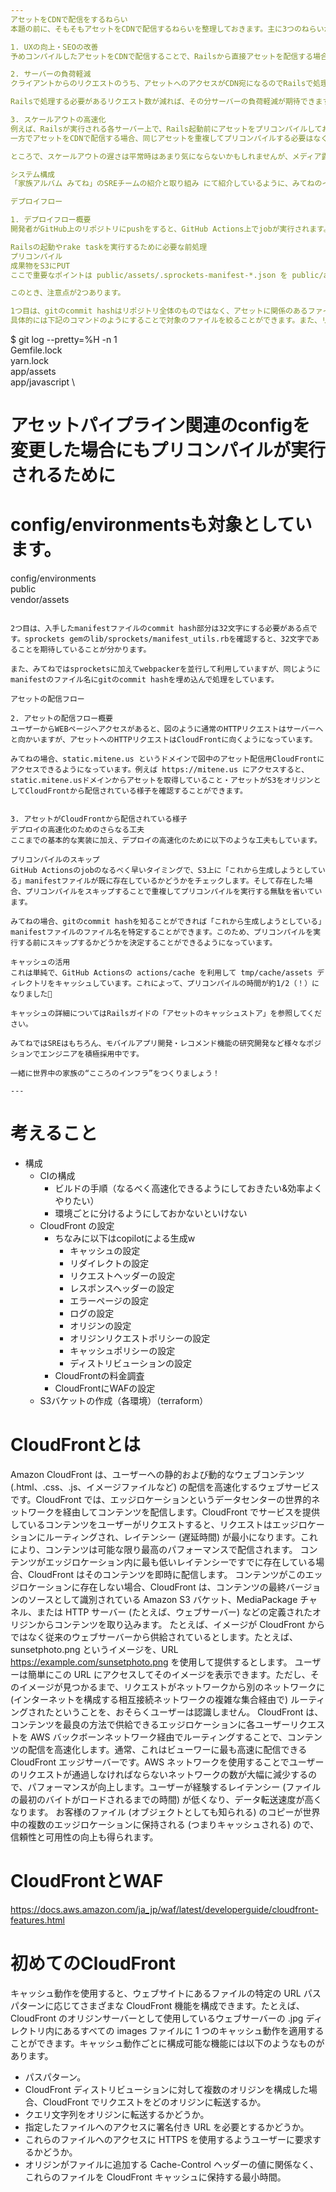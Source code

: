 ```yaml
---
アセットをCDNで配信をするねらい
本題の前に、そもそもアセットをCDNで配信するねらいを整理しておきます。主に3つのねらいがありますが、どれもみてね特有のものではなく一般化できるポイントだと思います。

1. UXの向上・SEOの改善
予めコンパイルしたアセットをCDNで配信することで、Railsから直接アセットを配信する場合に比べてアセットのレスポンスタイムが改善します。これによりWEBページの描画がスピードアップし、UXの向上・SEOの改善が期待できます。

2. サーバーの負荷軽減
クライアントからのリクエストのうち、アセットへのアクセスがCDN宛になるのでRailsで処理する必要がなくなります。

Railsで処理する必要があるリクエスト数が減れば、その分サーバーの負荷軽減が期待できます。結果的に、コンピュートリソースの削減によるコスト削減や、レスポンスタイムの向上など様々な改善が期待できます。

3. スケールアウトの高速化
例えば、Railsが実行される各サーバー上で、Rails起動前にアセットをプリコンパイルしておくような構成を考えます。このような構成でスケールイン・アウトが頻繁に発生する場合、同じアセットを重複してプリコンパイルすることになり、多くの時間を無駄に消費してしまいます。
一方でアセットをCDNで配信する場合、同じアセットを重複してプリコンパイルする必要はなく、非常に効率的になります。

ところで、スケールアウトの遅さは平常時はあまり気にならないかもしれませんが、メディア露出などユーザーアクセスがスパイクするような場合に命取りになりかねません。自分たちのサービスが多くの人に興味を持ってもらったタイミングでサービスがダウンしてしまったら悲しいですよね 😢

システム構成
「家族アルバム みてね」のSREチームの紹介と取り組み にて紹介しているように、みてねのインフラはAWS上に構築されています。このため、プリコンパイルしたアセットの保存先はAmazon S3、CDNはAmazon CloudFrontを利用しています。

デプロイフロー

1. デプロイフロー概要
開発者がGitHub上のリポジトリにpushをすると、GitHub Actions上でjobが実行されます。jobの処理は大雑把に下記の処理が行われます。

Railsの起動やrake taskを実行するために必要な前処理
プリコンパイル
成果物をS3にPUT
ここで重要なポイントは public/assets/.sprockets-manifest-*.json を public/assets/.sprockets-manifest-${GIT_COMMIT_HASH}.json にリネームしてからS3にPUTすることです。変数名にあるとおりgitのcommit hashをファイル名に変更しておくことで、サーバー上でS3から入手すべきmanifestファイルを特定できるようにしています。

このとき、注意点が2つあります。

1つ目は、gitのcommit hashはリポジトリ全体のものではなく、アセットに関係のあるファイルに絞ったcommit hashを使うということです。これによって、後述するプリコンパイルのスキップをより効率的に行えるようにしています。
具体的には下記のコマンドのようにすることで対象のファイルを絞ることができます。また、リポジトリ固有のファイルでアセットに関係のあるファイルがある場合、更に対象を追加する必要があります。

```
$ git log --pretty=%H -n 1 \
  Gemfile.lock \
  yarn.lock \
  app/assets \
  app/javascript \
  # アセットパイプライン関連のconfigを変更した場合にもプリコンパイルが実行されるために
  # config/environmentsも対象としています。
  config/environments \
  public \
  vendor/assets
```

2つ目は、入手したmanifestファイルのcommit hash部分は32文字にする必要がある点です。sprockets gemのlib/sprockets/manifest_utils.rbを確認すると、32文字であることを期待していることが分かります。

また、みてねではsprocketsに加えてwebpackerを並行して利用していますが、同じようにmanifestのファイル名にgitのcommit hashを埋め込んで処理をしています。

アセットの配信フロー

2. アセットの配信フロー概要
ユーザーからWEBページへアクセスがあると、図のように通常のHTTPリクエストはサーバーへと向かいますが、アセットへのHTTPリクエストはCloudFrontに向くようになっています。

みてねの場合、static.mitene.us というドメインで図中のアセット配信用CloudFrontにアクセスできるようになっています。例えば https://mitene.us にアクセスすると、static.mitene.usドメインからアセットを取得していること・アセットがS3をオリジンとしてCloudFrontから配信されている様子を確認することができます。


3. アセットがCloudFrontから配信されている様子
デプロイの高速化のためのさらなる工夫
ここまでの基本的な実装に加え、デプロイの高速化のために以下のような工夫もしています。

プリコンパイルのスキップ
GitHub Actionsのjobのなるべく早いタイミングで、S3上に「これから生成しようとしている」manifestファイルが既に存在しているかどうかをチェックします。そして存在した場合、プリコンパイルをスキップすることで重複してプリコンパイルを実行する無駄を省いています。

みてねの場合、gitのcommit hashを知ることができれば「これから生成しようとしている」manifestファイルのファイル名を特定することができます。このため、プリコンパイルを実行する前にスキップするかどうかを決定することができるようになっています。

キャッシュの活用
これは単純で、GitHub Actionsの actions/cache を利用して tmp/cache/assets ディレクトリをキャッシュしています。これによって、プリコンパイルの時間が約1/2（！）になりました🎉

キャッシュの詳細についてはRailsガイドの「アセットのキャッシュストア」を参照してください。

みてねではSREはもちろん、モバイルアプリ開発・レコメンド機能の研究開発など様々なポジションでエンジニアを積極採用中です。

一緒に世界中の家族の“こころのインフラ”をつくりましょう！

---
```


# 考えること

- 構成
  - CIの構成
    - ビルドの手順（なるべく高速化できるようにしておきたい&効率よくやりたい）
    - 環境ごとに分けるようにしておかないといけない
  - CloudFront の設定
    - ちなみに以下はcopilotによる生成w
      - キャッシュの設定
      - リダイレクトの設定
      - リクエストヘッダーの設定
      - レスポンスヘッダーの設定
      - エラーページの設定
      - ログの設定
      - オリジンの設定
      - オリジンリクエストポリシーの設定
      - キャッシュポリシーの設定
      - ディストリビューションの設定
    - CloudFrontの料金調査
    - CloudFrontにWAFの設定
  - S3バケットの作成（各環境）（terraform）

# CloudFrontとは

Amazon CloudFront は、ユーザーへの静的および動的なウェブコンテンツ (.html、.css、.js、イメージファイルなど) の配信を高速化するウェブサービスです。CloudFront では、エッジロケーションというデータセンターの世界的ネットワークを経由してコンテンツを配信します。CloudFront でサービスを提供しているコンテンツをユーザーがリクエストすると、リクエストはエッジロケーションにルーティングされ、レイテンシー (遅延時間) が最小になります。これにより、コンテンツは可能な限り最高のパフォーマンスで配信されます。
コンテンツがエッジロケーション内に最も低いレイテンシーですでに存在している場合、CloudFront はそのコンテンツを即時に配信します。
コンテンツがこのエッジロケーションに存在しない場合、CloudFront は、コンテンツの最終バージョンのソースとして識別されている Amazon S3 バケット、MediaPackage チャネル、または HTTP サーバー (たとえば、ウェブサーバー) などの定義されたオリジンからコンテンツを取り込みます。
たとえば、イメージが CloudFront からではなく従来のウェブサーバーから供給されているとします。たとえば、sunsetphoto.png というイメージを、URL https://example.com/sunsetphoto.png を使用して提供するとします。
ユーザーは簡単にこの URL にアクセスしてそのイメージを表示できます。ただし、そのイメージが見つかるまで、リクエストがネットワークから別のネットワークに (インターネットを構成する相互接続ネットワークの複雑な集合経由で) ルーティングされたということを、おそらくユーザーは認識しません。
CloudFront は、コンテンツを最良の方法で供給できるエッジロケーションに各ユーザーリクエストを AWS バックボーンネットワーク経由でルーティングすることで、コンテンツの配信を高速化します。通常、これはビューワーに最も高速に配信できる CloudFront エッジサーバーです。AWS ネットワークを使用することでユーザーのリクエストが通過しなければならないネットワークの数が大幅に減少するので、パフォーマンスが向上します。ユーザーが経験するレイテンシー (ファイルの最初のバイトがロードされるまでの時間) が低くなり、データ転送速度が高くなります。
お客様のファイル (オブジェクトとしても知られる) のコピーが世界中の複数のエッジロケーションに保持される (つまりキャッシュされる) ので、信頼性と可用性の向上も得られます。

# CloudFrontとWAF

https://docs.aws.amazon.com/ja_jp/waf/latest/developerguide/cloudfront-features.html

# 初めてのCloudFront

キャッシュ動作を使用すると、ウェブサイトにあるファイルの特定の URL パスパターンに応じてさまざまな CloudFront 機能を構成できます。たとえば、CloudFront のオリジンサーバーとして使用しているウェブサーバーの .jpg ディレクトリ内にあるすべての images ファイルに 1 つのキャッシュ動作を適用することができます。キャッシュ動作ごとに構成可能な機能には以下のようなものがあります。

- パスパターン。
- CloudFront ディストリビューションに対して複数のオリジンを構成した場合、CloudFront でリクエストをどのオリジンに転送するか。
- クエリ文字列をオリジンに転送するかどうか。
- 指定したファイルへのアクセスに署名付き URL を必要とするかどうか。
- これらのファイルへのアクセスに HTTPS を使用するようユーザーに要求するかどうか。
- オリジンがファイルに追加する Cache-Control ヘッダーの値に関係なく、これらのファイルを CloudFront キャッシュに保持する最小時間。